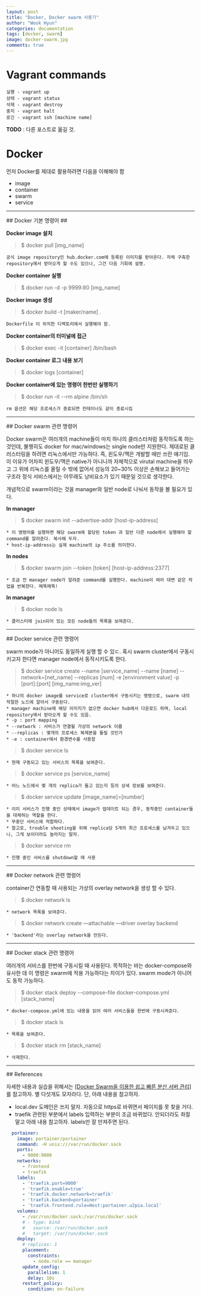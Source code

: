 ```yaml
---
layout: post
title: "Docker, Docker swarm 사용기"
author: "Wook Hyun"
categories: documentation
tags: [docker, swarm]
image: docker-swarm.jpg
comments: true
---
```


# Vagrant commands

```
실행 - vagrant up
상태 - vagrant status
삭제 - vagrant destroy
중지 - vagrant halt
로긴 - vagrant ssh [machine name]
```
**TODO** : 다른 포스트로 옮길 것.

# Docker

먼저 Docker를 제대로 활용하려면 다음을 이해해야 함
- image
- container
- swarm
- service

<hr>
## Docker 기본 명령어 ##

**Docker image 설치**

> $ docker pull [img_name]

    공식 image repository인 hub.docker.com에 등록된 이미지를 받아온다. 자체 구축한 repository에서 받아오게 할 수도 있으나, 그건 다음 기회에 설명.

**Docker container 실행**
> $ docker run -d -p 9999:80 [img_name]

**Docker image 생성**
> $ docker build -t [maker/name] .

    Dockerfile 이 위치한 디렉토리에서 실행해야 함.

**Docker container의 터미널에 접근**
> $ docker exec -it [container] /bin/bash

**Docker container 로그 내용 보기**
> $ docker logs [container]

**Docker container에 있는 명령어 한번만 실행하기**
> $ docker run -it --rm alpine /bin/sh
    
    rm 옵션은 해당 프로세스가 종료되면 컨테이너도 같이 종료시킴


<hr>
## Docker swarm 관련 명령어

Docker swarm은 여러개의 machine들이 마치 하나의 클러스터처럼 동작하도록 하는 것인데, 불행히도 docker for mac/windows는 single node만 지원한다. 제대로된 클러스터링을 하려면 리눅스에서만 가능하다. 즉, 윈도우/맥은 개발할 때만 쓰란 얘기임. 이 이유가 어차피 윈도우/맥은 native가 아니니까 자체적으로 virutal machine을 띄우고 그 위에 리눅스를 올릴 수 밖에 없어서 성능의 20~30% 이상은 손해보고 들어가는 구조라 정식 서비스에서는 아무래도 낭비요소가 있기 때문일 것으로 생각한다.

개념적으로 swarm이라는 것을 manager와 일반 node로 나눠서 동작을 볼 필요가 있다. 


**In manager**
> $ docker swarm init --advertise-addr [host-ip-address] 

    * 이 명령어를 실행하면 해당 swarm에 할당된 token 과 일반 다른 node에서 실행해야 할 command를 알려준다. 복사해 두자.
    * host-ip-address는 실제 machine의 ip 주소를 의미한다.

**In nodes**
> $ docker swarm join --token [token] [host-ip-address:2377]

    * 조금 전 manager node가 알려준 command를 실행한다. machine이 여러 대면 같은 작업을 반복한다. 메뚝메뚝!
    
**In manager**
> $ docker node ls

    * 클러스터에 join되어 있는 모든 node들의 목록을 보여준다.

<hr>
## Docker service 관련 명령어

swarm mode가 아니어도 동일하게 실행 할 수 있ㄷ. 혹시 swarm cluster에서 구동시키고자 한다면 manager node에서 동작시키도록 한다.

> $ docker service create --name [service_name] --name [name] --network=[net_name] --replicas [num] -e [environment value] -p [port]:[port] [img_name:img_ver]

    * 하나의 docker image를 service로 cluster에서 구동시키는 명령으로, swarm 내의 적절한 노드에 알아서 구동된다.
    * manager machine에 해당 이미지가 없으면 docker hub에서 다운로드 하며, local repository에서 받아오게 할 수도 있음.
    * -p : port mapping
    * --network : 서비스가 연결될 가상의 network 이름 
    * --replicas : 몇개의 프로세스 복제본을 돌릴 것인가
    * -e : container에서 환경변수를 사용함

> $ docker service ls

    * 현재 구동되고 있는 서비스의 목록을 보여준다.

> $ docker service ps [service_name]

    * 어느 노드에서 몇 개의 replica가 돌고 있는지 등의 상세 정보를 보여준다.

> $ docker service update [image_name]=[number]

    * 이미 서비스가 진행 중인 상태에서 image가 업데이트 되는 경우, 동작중인 container들을 대체하는 역할을 한다.
    * 무중단 서비스에 적합하다.
    * 참고로, trouble shooting을 위해 replica당 5개의 최근 프로세스를 남겨두고 있으니, 그게 보이더라도 놀라지는 말자.

> $ docker service rm

    * 진행 중인 서비스를 shutdown할 때 사용

<hr>
## Docker network 관련 명령어

container간 연동할 때 사용되는 가상의 overlay network을 생성 할 수 있다.

> $ docker network ls

    * network 목록을 보여준다.


> $ docker network create —attachable —driver overlay backend
 
    * 'backend'라는 overlay network을 만든다.

<hr>
## Docker stack 관련 명령어

여러개의 서비스를 한번에 구동시킬 때 사용된다. 목적하는 바는 docker-compose와 유사한 데 이 명령은 swarm에 적용 가능하다는 차이가 있다. 
swarm mode가 아니어도 동작 가능하다.

> $ docker stack deploy --compose-file docker-compose.yml [stack_name]

    * docker-compose.yml에 있는 내용을 읽어 여러 서비스들을 한번에 구동시켜준다.

> $ docker stack ls
    
    * 목록을 보여준다.

> $ docker stack rm [stack_name]
    
    * 삭제한다.


<hr>
## References

자세한 내용과 실습을 위해서는 [[Docker Swarm을 이용한 쉽고 빠른 분산 서버 관리]](https://subicura.com/2017/02/25/container-orchestration-with-docker-swarm.html)를 참고하자. 별 다섯개도 모자라다. 단, 아래 내용을 참고하자.
- local.dev 도메인은 쓰지 말자. 자동으로 https로 바뀌면서 페이지를 못 찾을 거다.
- traefik 관련된 부분에서 labels 입력하는 부분이 조금 바뀌었다. 안되더라도 좌절말고 아래 내용 참고하자. labels만 잘 만져주면 된다.
```yml
  portainer:
    image: portainer/portainer
    command: -H unix:///var/run/docker.sock
    ports:
      - 9000:9000
    networks:
      - frontend
      - traefik
    labels:
      - 'traefik.port=9000'
      - 'traefik.enable=true'
      - 'traefik.docker.network=traefik'
      - 'traefik.backend=portainer'
      - 'traefik.frontend.rule=Host:portainer.u2pia.local'
    volumes:
      - /var/run/docker.sock:/var/run/docker.sock
      # - type: bind
      #   source: /var/run/docker.sock
      #   target: /var/run/docker.sock
    deploy:
      # replicas: 1
      placement:
        constraints:
          - node.role == manager
      update_config:
        parallelism: 1
        delay: 10s
      restart_policy:
        condition: on-failure
```
